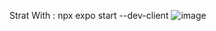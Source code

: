 Strat With :
npx expo start --dev-client
![image](https://github.com/rinki-das/ReactNativeCountrySelector/assets/101658911/481335f8-26b8-4c31-9ee5-5750fe676c67)




